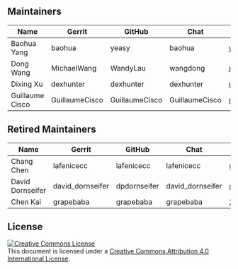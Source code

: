## Maintainers

| Name | Gerrit | GitHub | Chat | Email |
|---|---|---|---|---|
| Baohua Yang | baohua | yeasy | baohua | yangbaohua@gmail.com |
| Dong Wang |  MichaelWang | WandyLau | wangdong | xdragon007@gmail.com |
| Dixing Xu |  dexhunter | dexhunter | dexhunter | dixingxu@gmail.com |
| Guillaume Cisco | GuillaumeCisco | GuillaumeCisco | GuillaumeCisco | guillaumecisco@gmail.com |

## Retired Maintainers

| Name | Gerrit | GitHub | Chat | Email |
|---|---|---|---|---|
| Chang Chen | lafenicecc | lafenicecc | lafenicecc | ccchenbj@cn.ibm.com |
| David Dornseifer | david_dornseifer | dpdornseifer | david_dornseifer | dp.dornseifer@gmail.com |
| Chen Kai | grapebaba | grapebaba | grapebaba | 281165273@qq.com |

## License <a name="license"></a>

<a rel="license" href="http://creativecommons.org/licenses/by/4.0/"><img alt="Creative Commons License" style="border-width:0" src="https://i.creativecommons.org/l/by/4.0/88x31.png" /></a><br />This document is licensed under a <a rel="license" href="http://creativecommons.org/licenses/by/4.0/">Creative Commons Attribution 4.0 International License</a>.
